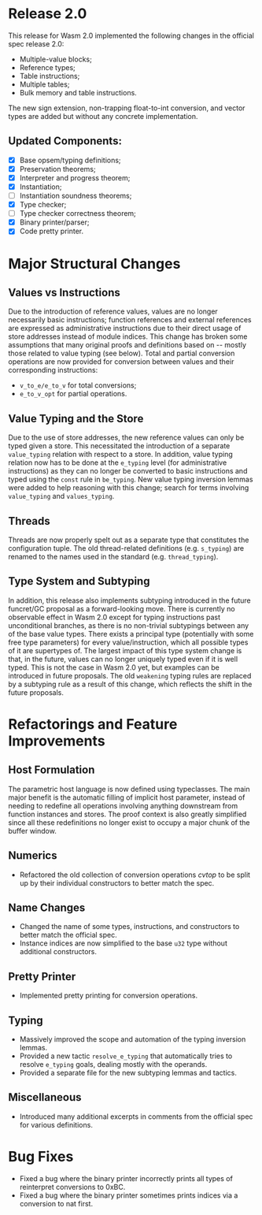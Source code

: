 # Release 2.0

This release for Wasm 2.0 implemented the following changes in the official spec release 2.0:
- Multiple-value blocks;
- Reference types;
- Table instructions;
- Multiple tables;
- Bulk memory and table instructions.

The new sign extension, non-trapping float-to-int conversion, and vector types are added but without any concrete implementation.

## Updated Components:
- [x] Base opsem/typing definitions;
- [x] Preservation theorems;
- [x] Interpreter and progress theorem;
- [x] Instantiation;
- [ ] Instantiation soundness theorems;
- [x] Type checker;
- [ ] Type checker correctness theorem;
- [x] Binary printer/parser;
- [x] Code pretty printer.

# Major Structural Changes

## Values vs Instructions
Due to the introduction of reference values, values are no longer necessarily basic instructions; function references and external references are expressed as administrative instructions due to their direct usage of store addresses instead of module indices. This change has broken some assumptions that many original proofs and definitions based on -- mostly those related to value typing (see below). 
Total and partial conversion operations are now provided for conversion between values and their corresponding instructions:
- `v_to_e/e_to_v` for total conversions;
- `e_to_v_opt` for partial operations.

## Value Typing and the Store
Due to the use of store addresses, the new reference values can only be typed given a store. This necessitated the introduction
of a separate `value_typing` relation with respect to a store. In addition, value typing relation now has to be done at the
`e_typing` level (for administrative instructions) as they can no longer be converted to basic instructions and typed using the `const` rule in `be_typing`. New value typing inversion lemmas were added to help reasoning with this change; search for terms involving `value_typing` and `values_typing`.

## Threads
Threads are now properly spelt out as a separate type that constitutes the configuration tuple. The old thread-related definitions (e.g. `s_typing`) are renamed to the names used in the standard (e.g. `thread_typing`).

## Type System and Subtyping
In addition, this release also implements subtyping introduced in the future funcret/GC proposal as a forward-looking move. There is currently no observable effect in Wasm 2.0 except for typing instructions past unconditional branches, as there is no non-trivial subtypings between any of the base value types. There exists a principal type (potentially with some free type parameters) for every value/instruction, which all possible types of it are supertypes of.
The largest impact of this type system change is that, in the future, values can no longer uniquely typed even if it is well typed. This is not the case in Wasm 2.0 yet, but examples can be introduced in future proposals.
The old `weakening` typing rules are replaced by a subtyping rule as a result of this change, which reflects the shift in the future proposals.

# Refactorings and Feature Improvements

## Host Formulation
The parametric host language is now defined using typeclasses. 
The main major benefit is the automatic filling of implicit host parameter, instead of needing to redefine all operations involving anything downstream from function instances and stores. The proof context is also greatly simplified since all these redefinitions no longer exist to occupy a major chunk of the buffer window.

## Numerics
- Refactored the old collection of conversion operations *cvtop* to be split up by their individual constructors to better match the spec.

## Name Changes
- Changed the name of some types, instructions, and constructors to better match the official spec.
- Instance indices are now simplified to the base `u32` type without additional constructors.

## Pretty Printer
- Implemented pretty printing for conversion operations.

## Typing
- Massively improved the scope and automation of the typing inversion lemmas.
- Provided a new tactic `resolve_e_typing` that automatically tries to resolve `e_typing` goals, dealing mostly with the operands.
- Provided a separate file for the new subtyping lemmas and tactics.

## Miscellaneous
- Introduced many additional excerpts in comments from the official spec for various definitions.

# Bug Fixes
- Fixed a bug where the binary printer incorrectly prints all types of reinterpret conversions to 0xBC.
- Fixed a bug where the binary printer sometimes prints indices via a conversion to nat first.
